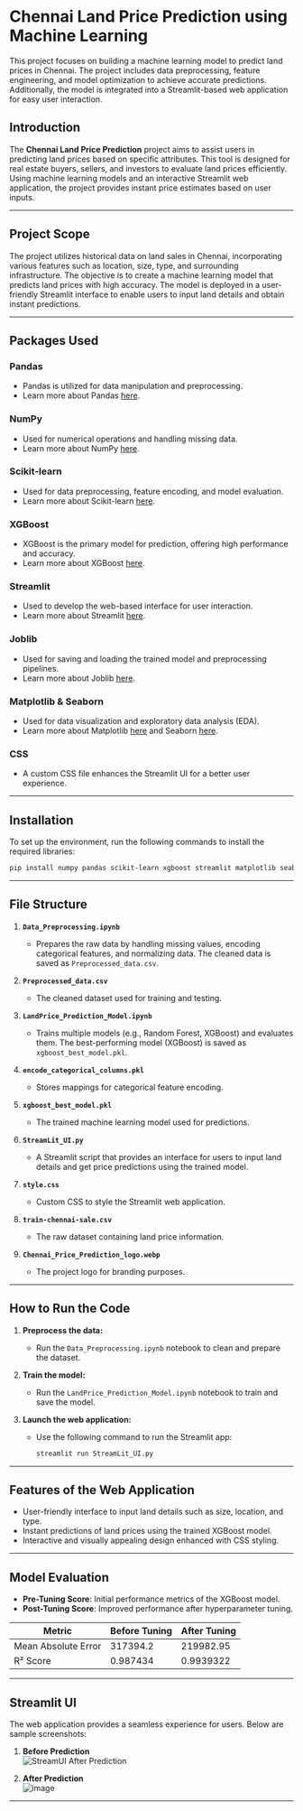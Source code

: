 # Chennai Land Price Prediction using Machine Learning

This project focuses on building a machine learning model to predict land prices in Chennai. The project includes data preprocessing, feature engineering, and model optimization to achieve accurate predictions. Additionally, the model is integrated into a Streamlit-based web application for easy user interaction.

## Introduction

The **Chennai Land Price Prediction** project aims to assist users in predicting land prices based on specific attributes. This tool is designed for real estate buyers, sellers, and investors to evaluate land prices efficiently. Using machine learning models and an interactive Streamlit web application, the project provides instant price estimates based on user inputs.

---

## Project Scope

The project utilizes historical data on land sales in Chennai, incorporating various features such as location, size, type, and surrounding infrastructure. The objective is to create a machine learning model that predicts land prices with high accuracy. The model is deployed in a user-friendly Streamlit interface to enable users to input land details and obtain instant predictions.

---

## Packages Used

### Pandas
- Pandas is utilized for data manipulation and preprocessing.
- Learn more about Pandas [here](https://pandas.pydata.org/docs/).

### NumPy
- Used for numerical operations and handling missing data.
- Learn more about NumPy [here](https://numpy.org/doc/stable/).

### Scikit-learn
- Used for data preprocessing, feature encoding, and model evaluation.
- Learn more about Scikit-learn [here](https://scikit-learn.org/stable/).

### XGBoost
- XGBoost is the primary model for prediction, offering high performance and accuracy.
- Learn more about XGBoost [here](https://xgboost.readthedocs.io/en/stable/).

### Streamlit
- Used to develop the web-based interface for user interaction.
- Learn more about Streamlit [here](https://docs.streamlit.io/).

### Joblib
- Used for saving and loading the trained model and preprocessing pipelines.
- Learn more about Joblib [here](https://joblib.readthedocs.io/en/stable/).

### Matplotlib & Seaborn
- Used for data visualization and exploratory data analysis (EDA).
- Learn more about Matplotlib [here](https://matplotlib.org/) and Seaborn [here](https://seaborn.pydata.org/).

### CSS
- A custom CSS file enhances the Streamlit UI for a better user experience.

---

## Installation

To set up the environment, run the following commands to install the required libraries:

```bash
pip install numpy pandas scikit-learn xgboost streamlit matplotlib seaborn joblib
```

---

## File Structure

1. **`Data_Preprocessing.ipynb`**  
   - Prepares the raw data by handling missing values, encoding categorical features, and normalizing data. The cleaned data is saved as `Preprocessed_data.csv`.
     
2. **`Preprocessed_data.csv`**  
   - The cleaned dataset used for training and testing.
    
3. **`LandPrice_Prediction_Model.ipynb`**  
   - Trains multiple models (e.g., Random Forest, XGBoost) and evaluates them. The best-performing model (XGBoost) is saved as `xgboost_best_model.pkl`.
  
4. **`encode_categorical_columns.pkl`**  
   - Stores mappings for categorical feature encoding.

5. **`xgboost_best_model.pkl`**  
   - The trained machine learning model used for predictions.

6. **`StreamLit_UI.py`**  
   - A Streamlit script that provides an interface for users to input land details and get price predictions using the trained model.

7. **`style.css`**  
   - Custom CSS to style the Streamlit web application.

8. **`train-chennai-sale.csv`**  
   - The raw dataset containing land price information.

9. **`Chennai_Price_Prediction_logo.webp`**  
   - The project logo for branding purposes.

---

## How to Run the Code

1. **Preprocess the data:**
   - Run the `Data_Preprocessing.ipynb` notebook to clean and prepare the dataset.

2. **Train the model:**
   - Run the `LandPrice_Prediction_Model.ipynb` notebook to train and save the model.

3. **Launch the web application:**
   - Use the following command to run the Streamlit app:
     ```bash
     streamlit run StreamLit_UI.py
     ```

---

## Features of the Web Application

- User-friendly interface to input land details such as size, location, and type.
- Instant predictions of land prices using the trained XGBoost model.
- Interactive and visually appealing design enhanced with CSS styling.

---

## Model Evaluation

- **Pre-Tuning Score**: Initial performance metrics of the XGBoost model.
- **Post-Tuning Score**: Improved performance after hyperparameter tuning.

| Metric              | Before Tuning      | After Tuning |
|---------------------|--------------------|--------------|
| Mean Absolute Error | 317394.2           | 219982.95    |
| R² Score            | 0.987434           | 0.9939322    |

---

## Streamlit UI

The web application provides a seamless experience for users. Below are sample screenshots:

1. **Before Prediction**  
   ![StreamUI After Prediction](https://github.com/user-attachments/assets/6f5dd275-cda8-4c04-8d30-23688683d69a)

2. **After Prediction**  
   ![image](https://github.com/user-attachments/assets/99d5b0da-9d7d-4cd1-a532-14292ea369a8)


---


